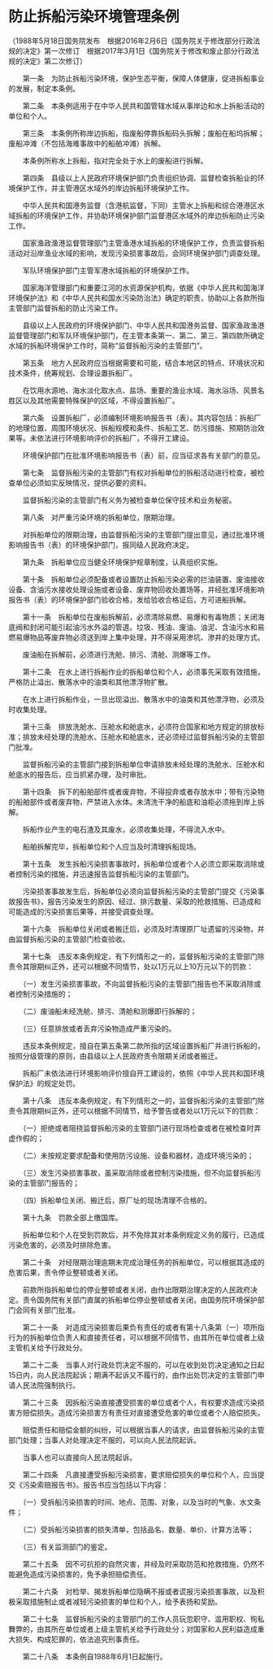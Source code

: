 # 防止拆船污染环境管理条例

（1988年5月18日国务院发布　根据2016年2月6日《国务院关于修改部分行政法规的决定》第一次修订　根据2017年3月1日《国务院关于修改和废止部分行政法规的决定》第二次修订）

　　第一条　为防止拆船污染环境，保护生态平衡，保障人体健康，促进拆船事业的发展，制定本条例。

　　第二条　本条例适用于在中华人民共和国管辖水域从事岸边和水上拆船活动的单位和个人。

　　第三条　本条例所称岸边拆船，指废船停靠拆船码头拆解；废船在船坞拆解；废船冲滩（不包括海难事故中的船舶冲滩）拆解。

　　本条例所称水上拆船，指对完全处于水上的废船进行拆解。

　　第四条　县级以上人民政府环境保护部门负责组织协调、监督检查拆船业的环境保护工作，并主管港区水域外的岸边拆船环境保护工作。

　　中华人民共和国港务监督（含港航监督，下同）主管水上拆船和综合港港区水域拆船的环境保护工作，并协助环境保护部门监督港区水域外的岸边拆船防止污染工作。

　　国家渔政渔港监督管理部门主管渔港水域拆船的环境保护工作，负责监督拆船活动对沿岸渔业水域的影响，发现污染损害事故后，会同环境保护部门调查处理。

　　军队环境保护部门主管军港水域拆船的环境保护工作。

　　国家海洋管理部门和重要江河的水资源保护机构，依据《中华人民共和国海洋环境保护法》和《中华人民共和国水污染防治法》确定的职责，协助以上各款所指主管部门监督拆船的防止污染工作。

　　县级以上人民政府的环境保护部门、中华人民共和国港务监督、国家渔政渔港监督管理部门和军队环境保护部门，在主管本条第一、第二、第三、第四款所确定水域的拆船环境保护工作时，简称“监督拆船污染的主管部门”。

　　第五条　地方人民政府应当根据需要和可能，结合本地区的特点、环境状况和技术条件，统筹规划、合理设置拆船厂。

　　在饮用水源地、海水淡化取水点、盐场、重要的渔业水域、海水浴场、风景名胜区以及其他需要特殊保护的区域，不得设置拆船厂。

　　第六条　设置拆船厂，必须编制环境影响报告书（表）。其内容包括：拆船厂的地理位置、周围环境状况、拆船规模和条件、拆船工艺、防污措施、预期防治效果等。未依法进行环境影响评价的拆船厂，不得开工建设。

　　环境保护部门在批准环境影响报告书（表）前，应当征求各有关部门的意见。

　　第七条　监督拆船污染的主管部门有权对拆船单位的拆船活动进行检查，被检查单位必须如实反映情况，提供必要的资料。

　　监督拆船污染的主管部门有义务为被检查单位保守技术和业务秘密。

　　第八条　对严重污染环境的拆船单位，限期治理。

　　对拆船单位的限期治理，由监督拆船污染的主管部门提出意见，通过批准环境影响报告书（表）的环境保护部门，报同级人民政府决定。

　　第九条　拆船单位应当健全环境保护规章制度，认真组织实施。

　　第十条　拆船单位必须配备或者设置防止拆船污染必需的拦油装置、废油接收设备、含油污水接收处理设施或者设备、废弃物回收处置场等，并经批准环境影响报告书（表）的环境保护部门验收合格，发给验收合格证后，方可进船拆解。

　　第十一条　拆船单位在废船拆解前，必须清除易燃、易爆和有毒物质；关闭海底阀和封闭可能引起油污水外溢的管道。垃圾、残油、废油、油泥、含油污水和易燃易爆物品等废弃物必须送到岸上集中处理，并不得采用渗坑、渗井的处理方式。

　　废油船在拆解前，必须进行洗舱、排污、清舱、测爆等工作。

　　第十二条　在水上进行拆船作业的拆船单位和个人，必须事先采取有效措施，严格防止溢出、散落水中的油类和其他漂浮物扩散。

　　在水上进行拆船作业，一旦出现溢出、散落水中的油类和其他漂浮物，必须及时收集处理。

　　第十三条　排放洗舱水、压舱水和舱底水，必须符合国家和地方规定的排放标准；排放未经处理的洗舱水、压舱水和舱底水，还必须经过监督拆船污染的主管部门批准。

　　监督拆船污染的主管部门接到拆船单位申请排放未经处理的洗舱水、压舱水和舱底水的报告后，应当抓紧办理，及时审批。

　　第十四条　拆下的船舶部件或者废弃物，不得投弃或者存放水中；带有污染物的船舶部件或者废弃物，严禁进入水体。未清洗干净的船底和油柜必须拖到岸上拆解。

　　拆船作业产生的电石渣及其废水，必须收集处理，不得流入水中。

　　船舶拆解完毕，拆船单位和个人应当及时清理拆船现场。

　　第十五条　发生拆船污染损害事故时，拆船单位或者个人必须立即采取消除或者控制污染的措施，并迅速报告监督拆船污染的主管部门。

　　污染损害事故发生后，拆船单位必须向监督拆船污染的主管部门提交《污染事故报告书》，报告污染发生的原因、经过、排污数量、采取的抢救措施、已造成和可能造成的污染损害后果等，并接受调查处理。

　　第十六条　拆船单位关闭或者搬迁后，必须及时清理原厂址遗留的污染物，并由监督拆船污染的主管部门检查验收。

　　第十七条　违反本条例规定，有下列情形之一的，监督拆船污染的主管部门除责令其限期纠正外，还可以根据不同情节，处以1万元以上10万元以下的罚款：

　　（一）发生污染损害事故，不向监督拆船污染的主管部门报告也不采取消除或者控制污染措施的；

　　（二）废油船未经洗舱、排污、清舱和测爆即行拆解的；

　　（三）任意排放或者丢弃污染物造成严重污染的。

　　违反本条例规定，擅自在第五条第二款所指的区域设置拆船厂并进行拆船的，按照分级管理的原则，由县级以上人民政府责令限期关闭或者搬迁。

　　拆船厂未依法进行环境影响评价擅自开工建设的，依照《中华人民共和国环境保护法》的规定处罚。

　　第十八条　违反本条例规定，有下列情形之一的，监督拆船污染的主管部门除责令其限期纠正外，还可以根据不同情节，给予警告或者处以1万元以下的罚款：

　　（一）拒绝或者阻挠监督拆船污染的主管部门进行现场检查或者在被检查时弄虚作假的；

　　（二）未按规定要求配备和使用防污设施、设备和器材，造成环境污染的；

　　（三）发生污染损害事故，虽采取消除或者控制污染措施，但不向监督拆船污染的主管部门报告的；

　　（四）拆船单位关闭、搬迁后，原厂址的现场清理不合格的。

　　第十九条　罚款全部上缴国库。

　　拆船单位和个人在受到罚款后，并不免除其对本条例规定义务的履行，已造成污染危害的，必须及时排除危害。

　　第二十条　对经限期治理逾期未完成治理任务的拆船单位，可以根据其造成的危害后果，责令停业整顿或者关闭。

　　前款所指拆船单位的停业整顿或者关闭，由作出限期治理决定的人民政府决定。责令国务院有关部门直属的拆船单位停业整顿或者关闭，由国务院环境保护部门会同有关部门批准。

　　第二十一条　对造成污染损害后果负有责任的或者有第十八条第（一）项所指行为的拆船单位负责人和直接责任者，可以根据不同情节，由其所在单位或者上级主管机关给予行政处分。

　　第二十二条　当事人对行政处罚决定不服的，可以在收到处罚决定通知之日起15日内，向人民法院起诉；期满不起诉又不履行的，由作出处罚决定的主管部门申请人民法院强制执行。

　　第二十三条　因拆船污染直接遭受损害的单位或者个人，有权要求造成污染损害方赔偿损失。造成污染损害方有责任对直接遭受危害的单位或者个人赔偿损失。

　　赔偿责任和赔偿金额的纠纷，可以根据当事人的请求，由监督拆船污染的主管部门处理；当事人对处理决定不服的，可以向人民法院起诉。

　　当事人也可以直接向人民法院起诉。

　　第二十四条　凡直接遭受拆船污染损害，要求赔偿损失的单位和个人，应当提交《污染索赔报告书》。报告书应当包括以下内容：

　　（一）受拆船污染损害的时间、地点、范围、对象，以及当时的气象、水文条件；

　　（二）受拆船污染损害的损失清单，包括品名、数量、单价、计算方法等；

　　（三）有关监测部门的鉴定。

　　第二十五条　因不可抗拒的自然灾害，并经及时采取防范和抢救措施，仍然不能避免造成污染损害的，免予承担赔偿责任。

　　第二十六条　对检举、揭发拆船单位隐瞒不报或者谎报污染损害事故，以及积极采取措施制止或者减轻污染损害的单位和个人，给予表扬和奖励。

　　第二十七条　监督拆船污染的主管部门的工作人员玩忽职守、滥用职权、徇私舞弊的，由其所在单位或者上级主管机关给予行政处分；对国家和人民利益造成重大损失、构成犯罪的，依法追究刑事责任。

　　第二十八条　本条例自1988年6月1日起施行。